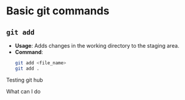 # Basic git commands

## `git add`
- **Usage**: Adds changes in the working directory to the staging 
area.
- **Command**:
  ```bash
  git add <file_name>
  git add .
Testing git hub



What can I do
